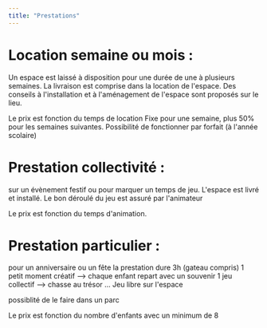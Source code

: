 ```yaml
---
title: "Prestations"
---
```

# Location semaine ou mois :
Un espace est laissé à disposition pour une durée de une à plusieurs semaines.
La livraison est comprise dans la location de l'espace.
Des conseils à l'installation et à l'aménagement de l'espace sont proposés sur le lieu.

Le prix est fonction du temps de location
Fixe pour une semaine, plus 50% pour les semaines suivantes.
Possibilité de fonctionner par forfait (à l'année scolaire)

# Prestation collectivité :
sur un évènement festif ou pour marquer un temps de jeu.
L'espace est livré et installé.
Le bon déroulé du jeu est assuré par l'animateur

Le prix est fonction du temps d'animation.

# Prestation particulier :
pour un anniversaire ou un fête
la prestation dure 3h (gateau compris)
1 petit moment créatif --> chaque enfant repart avec un souvenir
1 jeu collectif --> chasse au trésor ...
Jeu libre sur l'espace

possiblité de le faire dans un parc


Le prix est fonction du nombre d'enfants avec un minimum de 8
